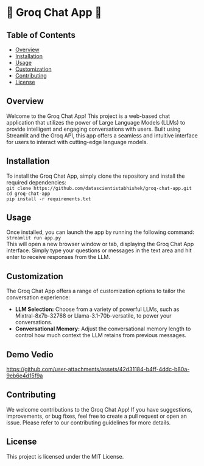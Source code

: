 # 🌟 Groq Chat App 🌟

## Table of Contents
- [Overview](#overview)
- [Installation](#installation)
- [Usage](#usage)
- [Customization](#customization)
- [Contributing](#contributing)
- [License](#license)

## Overview
Welcome to the Groq Chat App! This project is a web-based chat application that utilizes the power of Large Language Models (LLMs) to provide intelligent and engaging conversations with users. Built using Streamlit and the Groq API, this app offers a seamless and intuitive interface for users to interact with cutting-edge language models.

## Installation
To install the Groq Chat App, simply clone the repository and install the required dependencies: <br>
`git clone https://github.com/datascientistabhishek/groq-chat-app.git` <br>
`cd groq-chat-app` <br>
`pip install -r requirements.txt` <br>

## Usage
Once installed, you can launch the app by running the following command: <br>
`streamlit run app.py`<br>
This will open a new browser window or tab, displaying the Groq Chat App interface. Simply type your questions or messages in the text area and hit enter to receive responses from the LLM.

## Customization
The Groq Chat App offers a range of customization options to tailor the conversation experience:
- **LLM Selection:** Choose from a variety of powerful LLMs, such as Mixtral-8x7b-32768 or Llama-3.1-70b-versatile, to power your conversations.
- **Conversational Memory:** Adjust the conversational memory length to control how much context the LLM retains from previous messages.
## Demo Vedio
https://github.com/user-attachments/assets/42d31184-b4ff-4ddc-b80a-9eb6e4d15f9a
## Contributing
We welcome contributions to the Groq Chat App! If you have suggestions, improvements, or bug fixes, feel free to create a pull request or open an issue. Please refer to our contributing guidelines for more details.

## License
This project is licensed under the MIT License.
